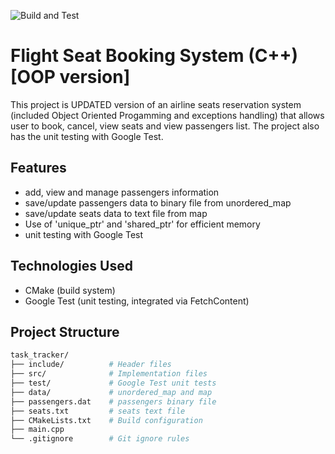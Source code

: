 ![Build and Test](https://github.com/NanSayng/CIS_25/actions/workflows/ci.yml/badge.svg)
# Flight Seat Booking System (C++) [OOP version]
This project is UPDATED version of an airline seats reservation system (included Object Oriented Progamming and exceptions handling) that allows user to book, cancel, view seats and view
passengers list. The project also has the unit testing with Google Test.
## Features
- add, view and manage passengers information
- save/update passengers data to binary file from unordered_map
- save/update seats data to text file from map
- Use of 'unique_ptr' and 'shared_ptr' for efficient memory
- unit testing with Google Test
## Technologies Used
- CMake (build system)
- Google Test (unit testing, integrated via FetchContent)
## Project Structure
```bash
task_tracker/
├── include/          # Header files
├── src/              # Implementation files
├── test/             # Google Test unit tests
├── data/             # unordered_map and map
├── passengers.dat    # passengers binary file         
├── seats.txt         # seats text file
├── CMakeLists.txt    # Build configuration
├── main.cpp          
└── .gitignore        # Git ignore rules
